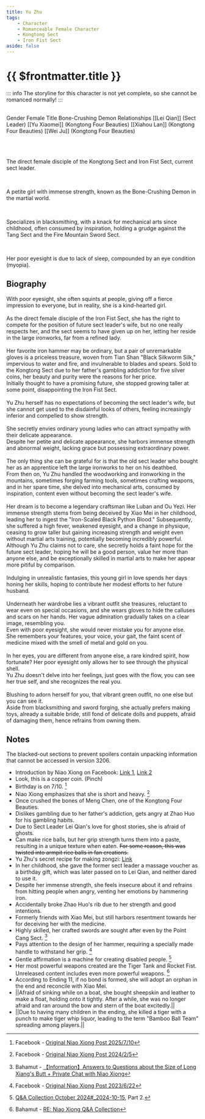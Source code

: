 ```yaml
---
title: Yu Zhu
tags:
    - Character
    - Romanceable Female Character
    - Kongtong Sect
    - Iron Fist Sect
aside: false
---
```


# {{ $frontmatter.title }}

::: info
The storyline for this character is not yet complete, so she cannot be romanced normally!
:::

<ChTabs position="bottom">
	<ChTab title="First Encounter">
		<ChMeet 
			src='/images/characters/girl_6/normal.webp' 
			nameTitle='Bone-Crushing Demon'
			nameMain='Yu Zhu'
			desc='The direct female disciple of the Kongtong Sect and Iron Fist Sect.<br>She is a petite girl with a fierce look in her eyes, known as the "Bone-Crushing Demon" in the martial world due to her exceptional blacksmithing skills and rumored immense strength that allows her to crush the bones of others barehanded.'
			:animation=true
		/>
	</ChTab>
	<ChTab title="After Dressing Up">
		<ChMeet 
			src='/images/characters/girl_6/special2.webp' 
			nameTitle='Bone-Crushing Demon'
			nameMain='Yu Zhu'
			desc="Now rarely seen, Yu Zhu dresses like a typical young lady.<br>This vibrant outfit is her only possession that hasn't faded, carefully kept at the bottom of her chest.<br>She is reluctant to wear it even on special occasions, and she wears gloves to hide the calluses and scars on her hands."
			:animation=true
		/>
	</ChTab>
</ChTabs>

<br>

<InfoList>
	<Info title='Character Information' :open=true>
		<table>
			<ChTr>
				<ChTd isTitle=true>
					Gender
				</ChTd>
				<ChTd>
					Female
				</ChTd>
			</ChTr>
			<ChTr>
				<ChTd isTitle=true>
					Title
				</ChTd>
				<ChTd>
					Bone-Crushing Demon
				</ChTd>
			</ChTr>
			<ChTr>
				<ChTd isTitle=true position='center'>
					Relationships
				</ChTd>
			</ChTr>
			<ChTr>
				<ChTd position='center'>
					[[Lei Qian]] (Sect Leader)
				</ChTd>
			</ChTr>
			<ChTr>
				<ChTd position='center'>
					[[Yu Xiaomei]] (Kongtong Four Beauties)
				</ChTd>
			</ChTr>
			<ChTr>
				<ChTd position='center'>
					[[Xiahou Lan]] (Kongtong Four Beauties)
				</ChTd>
			</ChTr>
			<ChTr>
				<ChTd position='center'>
					[[Wei Ju]] (Kongtong Four Beauties)
				</ChTd>
			</ChTr>
		</table>
	</Info>
</InfoList>

<br>

The direct female disciple of the Kongtong Sect and Iron Fist Sect, current sect leader.

<br>

A petite girl with immense strength, known as the Bone-Crushing Demon in the martial world.

<br>

Specializes in blacksmithing, with a knack for mechanical arts since childhood, often consumed by inspiration, holding a grudge against the Tang Sect and the Fire Mountain Sword Sect.

<br>

Her poor eyesight is due to lack of sleep, compounded by an eye condition (myopia).

<div style="clear:both;"></div>

## Biography

<Tabs>
  <Tab title="Biography One">
	With poor eyesight, she often squints at people, giving off a fierce impression to everyone, but in reality, she is a kind-hearted girl.<br><br>
	As the direct female disciple of the Iron Fist Sect, she has the right to compete for the position of future sect leader's wife, but no one really respects her, and the sect seems to have given up on her, letting her reside in the large ironworks, far from a refined lady.<br><br>
	Her favorite iron hammer may be ordinary, but a pair of unremarkable gloves is a priceless treasure, woven from Tian Shan "Black Silkworm Silk," impervious to water and fire, and invulnerable to blades and spears.
  </Tab>
  <Tab title="Biography Two">
	Sold to the Kongtong Sect due to her father's gambling addiction for five silver coins, her beauty and purity were the reasons for her price.<br>
	Initially thought to have a promising future, she stopped growing taller at some point, disappointing the Iron Fist Sect.<br><br>
	Yu Zhu herself has no expectations of becoming the sect leader's wife, but she cannot get used to the disdainful looks of others, feeling increasingly inferior and compelled to show strength.<br><br>
	She secretly envies ordinary young ladies who can attract sympathy with their delicate appearance.<br>
	Despite her petite and delicate appearance, she harbors immense strength and abnormal weight, lacking grace but possessing extraordinary power.<br><br>
	The only thing she can be grateful for is that the old sect leader who bought her as an apprentice left the large ironworks to her on his deathbed.<br>
	From then on, Yu Zhu handled the woodworking and ironworking in the mountains, sometimes forging farming tools, sometimes crafting weapons, and in her spare time, she delved into mechanical arts, consumed by inspiration, content even without becoming the sect leader's wife.<br><br>
	Her dream is to become a legendary craftsman like Luban and Ou Yezi.
  </Tab>
  <Tab title="Biography Three">
	Her immense strength stems from being deceived by Xiao Mei in her childhood, leading her to ingest the "Iron-Scaled Black Python Blood." Subsequently, she suffered a high fever, weakened eyesight, and a change in physique, ceasing to grow taller but gaining increasing strength and weight even without martial arts training, potentially becoming incredibly powerful.<br>
	Although Yu Zhu claims not to care, she secretly holds a faint hope for the future sect leader, hoping he will be a good person, value her more than anyone else, and be exceptionally skilled in martial arts to make her appear more pitiful by comparison.<br><br>
	Indulging in unrealistic fantasies, this young girl in love spends her days honing her skills, hoping to contribute her modest efforts to her future husband.<br><br>
	Underneath her wardrobe lies a vibrant outfit she treasures, reluctant to wear even on special occasions, and she wears gloves to hide the calluses and scars on her hands.
  </Tab>
  <Tab title="Biography Four">
	Her vague admiration gradually takes on a clear image, resembling you.<br>
	Even with poor eyesight, she would never mistake you for anyone else.<br>
	She remembers your features, your voice, your gait, the faint scent of medicine mixed with the smell of metal and gold on you.<br><br>
	In her eyes, you are different from anyone else, a rare kindred spirit, how fortunate? Her poor eyesight only allows her to see through the physical shell.<br>
	Yu Zhu doesn't delve into her feelings, just goes with the flow, you can see her true self, and she recognizes the real you.<br><br>
	Blushing to adorn herself for you, that vibrant green outfit, no one else but you can see it.<br>
	Aside from blacksmithing and sword forging, she actually prefers making toys, already a suitable bride, still fond of delicate dolls and puppets, afraid of damaging them, hence refrains from owning them.
  </Tab>
</Tabs>

## Notes

The blacked-out sections to prevent spoilers contain unpacking information that cannot be accessed in version 3206.

-   Introduction by Niao Xiong on Facebook: [Link 1](https://www.facebook.com/photo.php?fbid=170987152121335&id=100076301525150&set=a.165167019370015), [Link 2](https://www.facebook.com/photo.php?fbid=170987148788002&id=100076301525150&set=a.165167019370015)
-   Look, this is a copper coin. (Pinch)
-   Birthday is on 7/10. [^6]
-   Niao Xiong emphasizes that she is short and heavy. [^5]
-   Once crushed the bones of Meng Chen, one of the Kongtong Four Beauties.
-   Dislikes gambling due to her father's addiction, gets angry at Zhao Huo for his gambling habits.
-   Due to Sect Leader Lei Qian's love for ghost stories, she is afraid of ghosts.
-   Can make rice balls, but her grip strength turns them into a paste, resulting in a unique texture when eaten. ~~For some reason, this was twisted into armpit rice balls in fan creations.~~
-   Yu Zhu's secret recipe for making zongzi: [Link](https://www.facebook.com/photo/?fbid=278679134685469&set=a.165167019370015)
-   In her childhood, she gave the former sect leader a massage voucher as a birthday gift, which was later passed on to Lei Qian, and neither dared to use it.
-   Despite her immense strength, she feels insecure about it and refrains from hitting people when angry, venting her emotions by hammering iron.
-   Accidentally broke Zhao Huo's rib due to her strength and good intentions.
-   Formerly friends with Xiao Mei, but still harbors resentment towards her for deceiving her with the medicine.
-   Highly skilled, her crafted swords are sought after even by the Point Cang Sect. [^1]
-   Pays attention to the design of her hammer, requiring a specially made handle to withstand her grip. [^4]
-   Gentle affirmation is a machine for creating disabled people. [^2]
-   Her most powerful weapons created are the Tiger Tank and Rocket Fist. Unreleased content includes even more powerful weapons. [^3]
-   According to <EndIcon no="11">Ending 11</EndIcon>, if no bond is formed, she will adopt an orphan in the end and reconcile with Xiao Mei.
-   <MarkdownWrapper>||Afraid of sinking while on a boat, she bought sheepskin and leather to make a float, holding onto it tightly. After a while, she was no longer afraid and ran around the bow and stern of the boat excitedly.||</MarkdownWrapper>
-   <MarkdownWrapper>||Due to having many children in the ending, she killed a tiger with a punch to make tiger whip liquor, leading to the term "Bamboo Ball Team" spreading among players.||</MarkdownWrapper>

[^1]: Bahamut - [【Information】Answers to Questions about the Size of Long Xiang's Butt + Private Chat with Niao Xiong](https://forum.gamer.com.tw/C.php?bsn=73317&snA=2973&tnum=8)
[^2]: [Q&A Collection October 2024#\_2024-10-15](https://forum.gamer.com.tw/C.php?bsn=73317&sn=12029), Part 2.
[^3]: Bahamut - [RE: Niao Xiong Q&A Collection](https://forum.gamer.com.tw/Co.php?bsn=73317&sn=12029)
[^4]: Facebook - [Original Niao Xiong Post 2023/6/22](https://www.facebook.com/obbstudio/posts/pfbid0z6pcw86rgZmFoA4oMnu9556bQ93fieMNrpSoXudrAC1k6HUWCGcNiS6H5NTiqWXXl)
[^5]: Facebook - [Original Niao Xiong Post 2024/2/5](https://www.facebook.com/obbstudio/posts/pfbid0345ukMDW1MtXHXFDAegFGKnPSZ6Ypq2gcoLq2TgEeskhyHQzGeEuywWRtu4nC5mpTl)
[^6]: Facebook - [Original Niao Xiong Post 2025/7/10](https://www.facebook.com/100076301525150/posts/pfbid02BbuAbiZiW8DFWeu9B7Sj6rRLgicFv9NjRodLxZ3TpF4pzmCYHqPhfmLpJHmS5kZol/)
